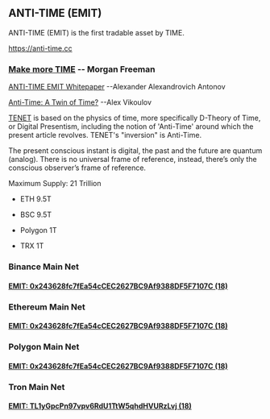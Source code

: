 ## ANTI-TIME (EMIT)
ANTI-TIME (EMIT) is the first tradable asset by TIME.

<https://anti-time.cc> 

### [Make more TIME](https://youtu.be/TIf241ZDyRo) -- Morgan Freeman

[ANTI-TIME EMIT Whitepaper](https://www.scirp.org/pdf/jmp_2021042715394684.pdf) --Alexander Alexandrovich Antonov

[Anti-Time: A Twin of Time?](https://www.ecstadelic.net/top-stories/anti-time-a-twin-of-time) --Alex Vikoulov

[TENET](https://en.wikipedia.org/wiki/Tenet_(film)) is based on the physics of time, more specifically D-Theory of Time, or Digital Presentism, including the notion of 'Anti-Time' around which the present article revolves. TENET's "inversion" is Anti-Time. 

The present conscious instant is digital, the past and the future are quantum (analog). There is no universal frame of reference, instead, there’s only the conscious observer’s frame of reference.

Maximum Supply: 21 Trillion

- ETH 9.5T

- BSC 9.5T

- Polygon 1T

- TRX 1T

### Binance Main Net

#### [EMIT: 0x243628fc7fEa54cCEC2627BC9Af9388DF5F7107C (18)](https://bscscan.com/token/0x243628fc7fEa54cCEC2627BC9Af9388DF5F7107C)

### Ethereum Main Net

#### [EMIT: 0x243628fc7fEa54cCEC2627BC9Af9388DF5F7107C (18)](https://etherscan.io/token/0x243628fc7fEa54cCEC2627BC9Af9388DF5F7107C)

### Polygon Main Net

#### [EMIT: 0x243628fc7fEa54cCEC2627BC9Af9388DF5F7107C (18)](https://polygonscan.com/token/0x243628fc7fEa54cCEC2627BC9Af9388DF5F7107C)

### Tron Main Net

#### [EMIT: TL1yGpcPn97vpv6RdU1TtW5qhdHVURzLvj (18)](https://tronscan.org/#/token20/TL1yGpcPn97vpv6RdU1TtW5qhdHVURzLvj)

<!--
**ANTI-TIME/ANTI-TIME** is a ✨ _special_ ✨ repository because its `README.md` (this file) appears on your GitHub profile.

Here are some ideas to get you started:

- 🔭 I’m currently working on ...
- 🌱 I’m currently learning ...
- 👯 I’m looking to collaborate on ...
- 🤔 I’m looking for help with ...
- 💬 Ask me about ...
- 📫 How to reach me: ...
- 😄 Pronouns: ...
- ⚡ Fun fact: ...
-->
